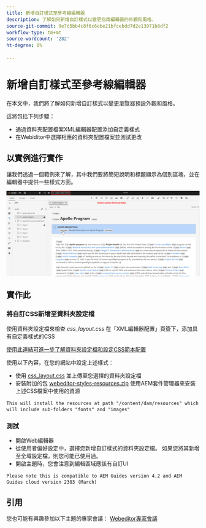 ```yaml
---
title: 新增自訂樣式至參考線編輯器
description: 了解如何新增自訂樣式以變更指南編輯器的外觀和風格。
source-git-commit: 9e7d5bb4c8f6c6ebe21bfcebdd7d2e13971b8df2
workflow-type: tm+mt
source-wordcount: '282'
ht-degree: 0%

---
```


# 新增自訂樣式至參考線編輯器

在本文中，我們將了解如何新增自訂樣式以變更瀏覽器預設外觀和風格。

這將包括下列步驟：
- 通過資料夾配置檔案XML編輯器配置添加自定義樣式
- 在Webiditor中選擇相應的資料夾配置檔案並測試更改


## 以實例進行實作

讓我們透過一個範例來了解，其中我們要將簡短說明和標題顯示為個別區塊，並在編輯器中提供一些樣式方面。

![使用自訂樣式預覽編輯器](../../../assets/authoring/webeditor-customstyles-preview.png)


## 實作此


### 將自訂CSS新增至資料夾設定檔

使用資料夾設定檔來檢查 *css_layout.css* 在「XML編輯器配置」頁簽下，添加具有自定義樣式的CSS

[使用此連結可進一步了解資料夾設定檔和設定CSS範本配置](https://experienceleague.adobe.com/docs/experience-manager-guides-learn/videos/advanced-user-guide/editor-configuration.html?lang=en#customize-the-css-template-layout)

使用以下內容，在您的網站中設定上述樣式：
- 使用 [css_layout.css](../../../assets/authoring/webeditor-customstyles-css_layout.css) 並上傳至您選擇的資料夾設定檔
- 安裝附加的包 [webeditor-styles-resources.zip](../../../assets/authoring/webeditor-styles-resources.zip) 使用AEM套件管理器來安裝上述CSS檔案中使用的資源

```
This will install the resources at path "/content/dam/resources" which will include sub-folders "fonts" and "images"
```


### 測試

- 開啟Web編輯器
- 從使用者偏好設定中，選擇您新增自訂樣式的資料夾設定檔。 如果您將其新增至全域設定檔，則您可能已使用過。
- 開啟主題時，您會注意到編輯區域應該有自訂UI

```
Please note this is compatible to AEM Guides version 4.2 and AEM Guides cloud version 2303 (March)
```


## 引用

您也可能有興趣參加以下主題的專家會議： [Webeditor專家會議](https://experienceleague.adobe.com/docs/experience-manager-guides-learn/tutorials/knowledge-base/expert-session/webbased-authoring-jan2023.html?lang=en)